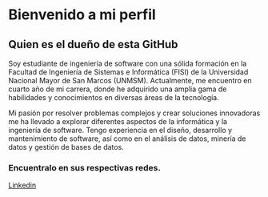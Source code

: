 # Bienvenido a mi perfil

## Quien es el dueño de esta GitHub

Soy estudiante de ingeniería de software con una sólida formación en la Facultad de Ingeniería de Sistemas e Informática (FISI) de la Universidad Nacional Mayor de San Marcos (UNMSM). Actualmente, me encuentro en cuarto año de mi carrera, donde he adquirido una amplia gama de habilidades y conocimientos en diversas áreas de la tecnología.

Mi pasión por resolver problemas complejos y crear soluciones innovadoras me ha llevado a explorar diferentes aspectos de la informática y la ingeniería de software. Tengo experiencia en el diseño, desarrollo y mantenimiento de software, así como en el análisis de datos, minería de datos y gestión de bases de datos.

### Encuentralo en sus respectivas redes.
[Linkedin](https://www.linkedin.com/in/kevin-tupac-ag%C3%BCero/)
